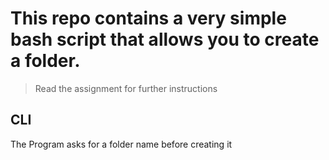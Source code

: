# This repo contains a very simple bash script that allows you to create a folder.
> Read the assignment for further instructions

## CLI
The Program asks for a folder name before creating it 
